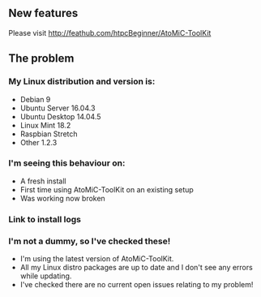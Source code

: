 <!--
Important Update (August 15, 2018)

AtoMiC-ToolKit is not currently being maintained. The developers have moved on to using Docker.
https://github.com/GhostWriters/DockSTARTer
DockSTARTer is a project that does most everything AtoMiC-ToolKit did but with Docker.

You may still open an issue here, but there is no guarantee that your issue will be addressed.
-->

<!--- PLEASE CHECK THIS PREVIEWS CORRECTLY BEFORE SUBMITTING! -->

## New features
Please visit http://feathub.com/htpcBeginner/AtoMiC-ToolKit

## The problem
<!--- Please delete this section of text and describe the issue you are experiencing in as much detail as possible and if required what are the steps to reproduce the error.
Remember, this is NOT a way to ask questions. For that, go to[![Chat Gitter](https://badges.gitter.im/htpcBeginner/AtoMiC-ToolKit.svg)](https://gitter.im/htpcBeginner/AtoMiC-ToolKit)Use an X to mark items on the lists -->

### My Linux distribution and version is: <!--- (Delete as required) -->
<!--- Examples --> 
- Debian 9
- Ubuntu Server 16.04.3
- Ubuntu Desktop 14.04.5
- Linux Mint 18.2
- Raspbian Stretch
- Other 1.2.3

### I'm seeing this behaviour on: <!--- (Delete as required) -->
- A fresh install
- First time using AtoMiC-ToolKit on an existing setup
- Was working now broken

### Link to install logs
<!--- Create a [GIST](https://gist.github.com) and if possible\applicable paste in your FULL install log, and link it here. If you are reporting a bug, please try if possible to do this! -->

### I'm not a dummy, so I've checked these!
- I'm using the latest version of AtoMiC-ToolKit. <!--- (Update via the maintenance menu) -->
- All my Linux distro packages are up to date and I don't see any errors while updating. <!--- (Update via the maintenance menu) -->
- I've checked there are no current open issues relating to my problem! <!--- (If there is can you add any further details?) -->
